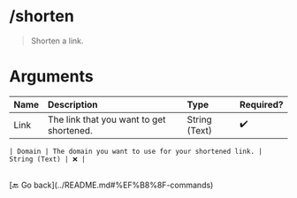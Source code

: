 # /shorten
> Shorten a link. 

# Arguments

| Name | Description | Type | Required? | 
| :-- | :-- | :-- | :-- | 
| Link | The link that you want to get shortened. | String (Text) | ✔️ | 

    | Domain | The domain you want to use for your shortened link. | String (Text) | ❌ | 

    

<br>
 [🔙 Go back](../README.md#%EF%B8%8F-commands)